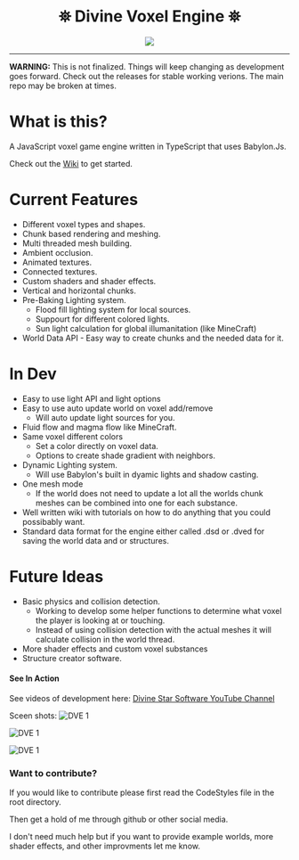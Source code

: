 <h1 align="center">
 ⛯ Divine Voxel Engine ⛯
</h1>

<p align="center">
<img src="https://divinestarapparel.com/wp-content/uploads/2021/02/logo-small.png"/>
</p>

---
**WARNING:**
This is not finalized. Things will keep changing as development goes forward.
Check out the releases for stable working verions. The main repo may be broken at times.

# What is this?

A JavaScript voxel game engine written in TypeScript that uses Babylon.Js. 

Check out the [Wiki](https://github.com/Divine-Star-Software/DivineVoxelEngine/wiki) to get started.

# Current Features

- Different voxel types and shapes.
- Chunk based rendering and meshing.
- Multi threaded mesh building.
- Ambient occlusion.
- Animated textures.
- Connected textures.
- Custom shaders and shader effects.
- Vertical and horizontal chunks.
- Pre-Baking Lighting system.
  - Flood fill lighting system for local sources.
  - Suppourt for different colored lights.
  - Sun light calculation for global illumanitation (like MineCraft) 
- World Data API - Easy way to create chunks and the needed data for it.


# In Dev
- Easy to use light API and light options
- Easy to use auto update world on voxel add/remove 
  - Will auto update light sources for you. 
- Fluid flow and magma flow like MineCraft.
- Same voxel different colors
  - Set a color directly on voxel data. 
  - Options to create shade gradient with neighbors. 
- Dynamic Lighting system.
  - Will use Babylon's built in dyamic lights and shadow casting.
- One mesh mode
  - If the world does not need to update a lot all the worlds chunk meshes can be combined into one for each substance.
- Well written wiki with tutorials on how to do anything that you could possibably want.
- Standard data format for the engine either called .dsd or .dved for saving the world data and or structures.


# Future Ideas
- Basic physics and collision detection. 
  - Working to develop some helper functions to determine what voxel the player is looking at or touching. 
  - Instead of using collision detection with the actual meshes it will calculate collision in the world thread. 
- More shader effects and custom voxel substances
- Structure creator software. 



#### See In Action

See videos of development here:
[Divine Star Software YouTube Channel](https://www.youtube.com/channel/UC6n2h7qiuEHI6oLLvod5wdg)

Sceen shots:
![DVE 1](https://portfolio.lucasdamianjohnson.dev/images/portfolio/DVOXEL/ss11.jpg)

![DVE 1](https://portfolio.lucasdamianjohnson.dev/images/portfolio/DVOXEL/ss9.jpg)

![DVE 1](https://portfolio.lucasdamianjohnson.dev/images/portfolio/DVOXEL/ss8.jpg)


### Want to contribute?

If you would like to contribute please first read the CodeStyles file in the root directory. 

Then get a hold of me through github or other social media. 

I don't need much help but if you want to provide example worlds, more shader effects, and other improvments let me know. 



 
